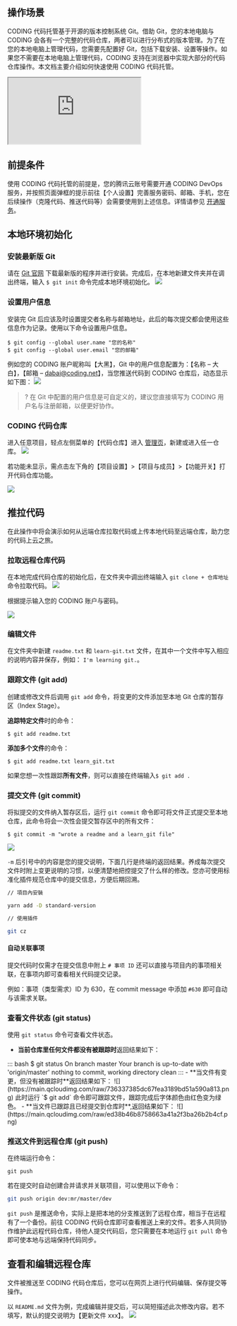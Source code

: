 ## 操作场景
CODING 代码托管基于开源的版本控制系统 Git。借助 Git，您的本地电脑与 CODING 会各有一个完整的代码仓库，两者可以进行分布式的版本管理。为了在您的本地电脑上管理代码，您需要先配置好 Git，包括下载安装、设置等操作。如果您不需要在本地电脑上管理代码，CODING 支持在浏览器中实现大部分的代码仓库操作。本文档主要介绍如何快速使用 CODING 代码托管。
<div class="doc-video-mod"><iframe src="https://cloud.tencent.com/edu/learning/quick-play/2507-42343?source=gw.doc.media&withPoster=1&notip=1"></iframe></div>

## 前提条件
使用 CODING 代码托管的前提是，您的腾讯云账号需要开通 CODING DevOps 服务，并按照页面弹框的提示前往【个人设置】完善服务密码、邮箱、手机，您在后续操作（克隆代码、推送代码等）会需要使用到上述信息。详情请参见 [开通服务](https://cloud.tencent.com/document/product/1112/37264)。

## 本地环境初始化

### 安装最新版 Git

请在 [Git 官网](https://git-scm.com/downloads) 下载最新版的程序并进行安装。完成后，在本地新建文件夹并在调出终端，输入 `$ git init` 命令完成本地环境初始化。
![](https://main.qcloudimg.com/raw/02780e09b68633ea13bae8fa7eb75c02.png)

### 设置用户信息[](#user-config)

安装完 Git 后应该及时设置提交者名称与邮箱地址，此后的每次提交都会使用这些信息作为记录。使用以下命令设置用户信息。

```shell
$ git config --global user.name "您的名称"
$ git config --global user.email "您的邮箱"
```

例如您的 CODING 账户昵称叫【大黑】，Git 中的用户信息配置为：【名称 – 大白】，【邮箱 – dabai@coding.net】，当您推送代码到 CODING 仓库后，动态显示如下图：
![](https://main.qcloudimg.com/raw/82fed1edfb0ad3945fcf7d287307d0b8.png)

>? 在 Git 中配置的用户信息是可自定义的，建议您直接填写为 CODING 用户名与注册邮箱，以便更好协作。

### CODING 代码仓库[](#remote-repo)

进入任意项目，轻点左侧菜单的【代码仓库】进入 [管理页](https://cloud.tencent.com/document/product/1112/57836)，新建或进入任一仓库。
![](https://main.qcloudimg.com/raw/6a55f0ba0e64d04318f90c3a32e2d2b3.png)

若功能未显示，需点击左下角的【项目设置】>【项目与成员】>【功能开关】打开代码仓库功能。

![](https://main.qcloudimg.com/raw/854338a4265cfe8052a465048c7b06e1.png)

## 推拉代码[](#push-pull)

在此操作中将会演示如何从远端仓库拉取代码或上传本地代码至远端仓库，助力您的代码上云之旅。

### 拉取远程仓库代码[](#pull)

在本地完成代码仓库的初始化后，在文件夹中调出终端输入 `git clone + 仓库地址` 命令拉取代码。
![](https://main.qcloudimg.com/raw/a19bcc4a6093aff5b0121c1248b377ca.png)

根据提示输入您的 CODING 账户与密码。

![](https://main.qcloudimg.com/raw/b754d47647bba8e7f8aca3d7e88d9c5c.png)

### 编辑文件[](#edit)

在文件夹中新建 `readme.txt` 和 `learn-git.txt` 文件，在其中一个文件中写入相应的说明内容并保存，例如： `I'm learning git.`。

### 跟踪文件 (git add)[](#git-add)

创建或修改文件后调用 `git add` 命令，将变更的文件添加至本地 Git 仓库的暂存区（Index Stage）。

**追踪特定文件**时的命令：

```shell
$ git add readme.txt
```

**添加多个文件**的命令：

```shell
$ git add readme.txt learn_git.txt
```

如果您想一次性跟踪**所有文件**，则可以直接在终端输入`$ git add .` 

### 提交文件 (git commit)[](#git-commit)

将拟提交的文件纳入暂存区后，运行 `git commit` 命令即可将文件正式提交至本地仓库，此命令将会一次性会提交暂存区中的所有文件：

```shell
$ git commit -m "wrote a readme and a learn_git file"
```

![](https://main.qcloudimg.com/raw/a798f400fa32cde0352c8593071bebdd.png)

`-m` 后引号中的内容是您的提交说明，下面几行是终端的返回结果。养成每次提交文件时附上变更说明的习惯，以便清楚地把控提交了什么样的修改。您亦可使用标准化插件规范仓库中的提交信息，方便后期回溯。

```bash
// 項目內安裝

yarn add -D standard-version

// 使用插件

git cz
```

#### 自动关联事项

提交代码时仅需才在提交信息中附上 `# 事项 ID` 还可以直接与项目内的事项相关联，在事项内即可查看相关代码提交记录。

例如：事项（类型需求）ID 为 630，在 commit message 中添加 `#630` 即可自动与该需求关联。


### 查看文件状态 (git status)[](#git-status)
使用 `git status` 命令可查看文件状态。

- **当前仓库里任何文件都没有被跟踪时**返回结果如下：
<dx-codeblock>
:::  bash
$ git status
On branch master
Your branch is up-to-date with 'origin/master'
nothing to commit, working directory clean
:::
</dx-codeblock>
- **当文件有变更，但没有被跟踪时**返回结果如下：
![](https://main.qcloudimg.com/raw/736337385dc67fea3189bd51a590a813.png)
此时运行 `$ git add` 命令即可跟踪文件，跟踪完成后字体颜色由红色变为绿色。
- **当文件已跟踪且已经提交到仓库时**,返回结果如下：
![](https://main.qcloudimg.com/raw/ed38b46b8758663a41a2f3ba26b2b4cf.png)

### 推送文件到远程仓库 (git push)[](#git-push)

在终端运行命令：

```shell
git push
```

若在提交时自动创建合并请求并关联项目，可以使用以下命令：

```bash
git push origin dev:mr/master/dev
```

`git push` 是推送命令，实际上是把本地的分支推送到了远程仓库，相当于在远程有了一个备份。前往 CODING 代码仓库即可查看推送上来的文件。若多人共同协作维护此远程代码仓库，待他人提交代码后，您只需要在本地运行 `git pull` 命令即可使本地与远端保持代码同步。

## 查看和编辑远程仓库[](#view-modify)

文件被推送至 CODING 代码仓库后，您可以在网页上进行代码编辑、保存提交等操作。

以 `README.md` 文件为例，完成编辑并提交后，可以简短描述此次修改内容。若不填写，默认的提交说明为【更新文件 xxx】。
![](https://main.qcloudimg.com/raw/24f19b711d45265ad8eb0f2cdcdb774f.png)
